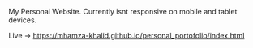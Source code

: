 My Personal Website. Currently isnt responsive on mobile and tablet devices.

Live -> https://mhamza-khalid.github.io/personal_portofolio/index.html

